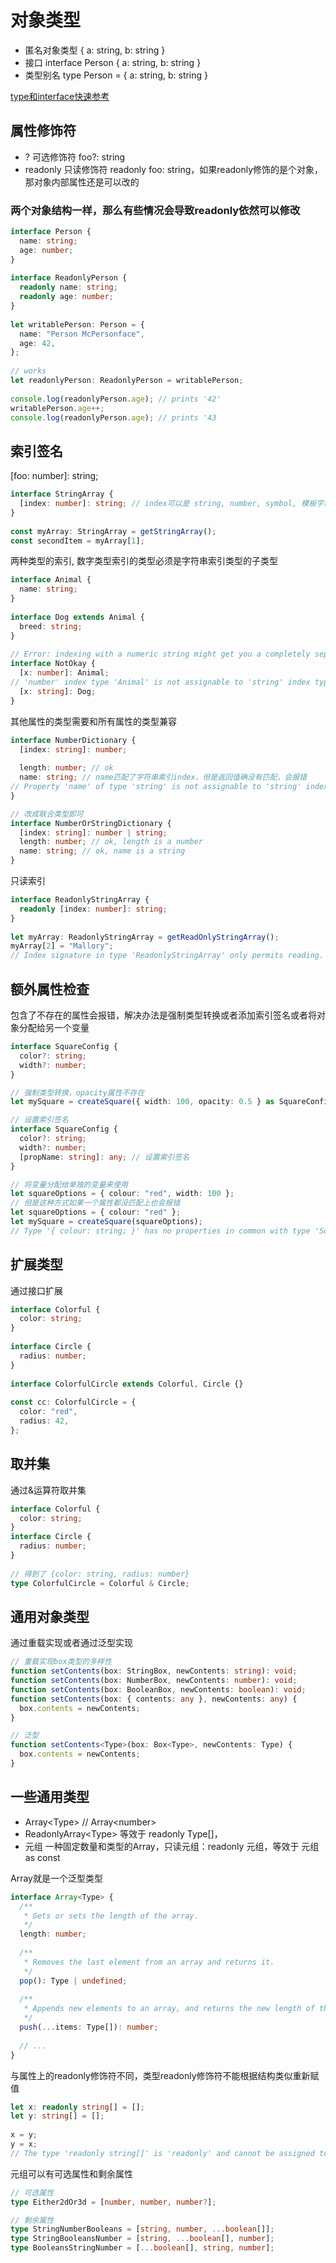 # 对象类型
- 匿名对象类型  \{ a: string, b: string \}
- 接口 interface Person \{ a: string, b: string \}
- 类型别名 type Person = \{ a: string, b: string \}

[type和interface快速参考](https://www.typescriptlang.org/cheatsheets)

## 属性修饰符
- ? 可选修饰符  foo?: string
- readonly 只读修饰符 readonly foo: string，如果readonly修饰的是个对象，那对象内部属性还是可以改的

### 两个对象结构一样，那么有些情况会导致readonly依然可以修改
```ts
interface Person {
  name: string;
  age: number;
}
 
interface ReadonlyPerson {
  readonly name: string;
  readonly age: number;
}
 
let writablePerson: Person = {
  name: "Person McPersonface",
  age: 42,
};
 
// works
let readonlyPerson: ReadonlyPerson = writablePerson;
 
console.log(readonlyPerson.age); // prints '42'
writablePerson.age++;
console.log(readonlyPerson.age); // prints '43
```

## 索引签名
\[foo: number\]: string;

```ts
interface StringArray {
  [index: number]: string; // index可以是 string, number, symbol, 模板字符串 和他们的联合类型
}
 
const myArray: StringArray = getStringArray();
const secondItem = myArray[1];
```

两种类型的索引, 数字类型索引的类型必须是字符串索引类型的子类型
```ts
interface Animal {
  name: string;
}
 
interface Dog extends Animal {
  breed: string;
}
 
// Error: indexing with a numeric string might get you a completely separate type of Animal!
interface NotOkay {
  [x: number]: Animal;
// 'number' index type 'Animal' is not assignable to 'string' index type 'Dog'.
  [x: string]: Dog;
}
```

其他属性的类型需要和所有属性的类型兼容
```ts
interface NumberDictionary {
  [index: string]: number;
 
  length: number; // ok
  name: string; // name匹配了字符串索引index，但是返回值确没有匹配，会报错
// Property 'name' of type 'string' is not assignable to 'string' index type 'number'.
}

// 改成联合类型即可
interface NumberOrStringDictionary {
  [index: string]: number | string;
  length: number; // ok, length is a number
  name: string; // ok, name is a string
}
```

只读索引
```ts
interface ReadonlyStringArray {
  readonly [index: number]: string;
}
 
let myArray: ReadonlyStringArray = getReadOnlyStringArray();
myArray[2] = "Mallory";
// Index signature in type 'ReadonlyStringArray' only permits reading.
```

## 额外属性检查
包含了不存在的属性会报错，解决办法是强制类型转换或者添加索引签名或者将对象分配给另一个变量
```ts
interface SquareConfig {
  color?: string;
  width?: number;
}

// 强制类型转换，opacity属性不存在
let mySquare = createSquare({ width: 100, opacity: 0.5 } as SquareConfig); 

// 设置索引签名
interface SquareConfig {
  color?: string;
  width?: number;
  [propName: string]: any; // 设置索引签名
}

// 将变量分配给单独的变量来使用
let squareOptions = { colour: "red", width: 100 };
// 但是这种方式如果一个属性都没匹配上也会报错
let squareOptions = { colour: "red" };
let mySquare = createSquare(squareOptions);
// Type '{ colour: string; }' has no properties in common with type 'SquareConfig'.
```

## 扩展类型
通过接口扩展
```ts
interface Colorful {
  color: string;
}
 
interface Circle {
  radius: number;
}
 
interface ColorfulCircle extends Colorful, Circle {}
 
const cc: ColorfulCircle = {
  color: "red",
  radius: 42,
};
```
## 取并集
通过&运算符取并集
```ts
interface Colorful {
  color: string;
}
interface Circle {
  radius: number;
}
 
// 得到了 {color: string, radius: number}
type ColorfulCircle = Colorful & Circle; 
```

## 通用对象类型
通过重载实现或者通过泛型实现
```ts
// 重载实现box类型的多样性
function setContents(box: StringBox, newContents: string): void;
function setContents(box: NumberBox, newContents: number): void;
function setContents(box: BooleanBox, newContents: boolean): void;
function setContents(box: { contents: any }, newContents: any) {
  box.contents = newContents;
}

// 泛型
function setContents<Type>(box: Box<Type>, newContents: Type) {
  box.contents = newContents;
}
```
## 一些通用类型
- Array\<Type\> // Array\<number\>
- ReadonlyArray\<Type\> 等效于 readonly Type[]，
- 元组 一种固定数量和类型的Array，只读元组：readonly 元组，等效于 元组 as const

Array就是一个泛型类型
```ts
interface Array<Type> {
  /**
   * Gets or sets the length of the array.
   */
  length: number;
 
  /**
   * Removes the last element from an array and returns it.
   */
  pop(): Type | undefined;
 
  /**
   * Appends new elements to an array, and returns the new length of the array.
   */
  push(...items: Type[]): number;
 
  // ...
}
```

与属性上的readonly修饰符不同，类型readonly修饰符不能根据结构类似重新赋值
```ts
let x: readonly string[] = [];
let y: string[] = [];
 
x = y;
y = x;
// The type 'readonly string[]' is 'readonly' and cannot be assigned to the mutable type 'string[]'.
```

元组可以有可选属性和剩余属性
```ts
// 可选属性
type Either2dOr3d = [number, number, number?];

// 剩余属性
type StringNumberBooleans = [string, number, ...boolean[]];
type StringBooleansNumber = [string, ...boolean[], number];
type BooleansStringNumber = [...boolean[], string, number];
```


